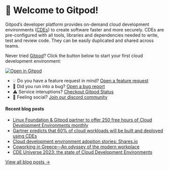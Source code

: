 # 👋 Welcome to Gitpod!

Gitpod’s developer platform provides on-demand cloud development environments ([CDEs](https://www.gitpod.io/cde)) to create software faster and more securely. CDEs are pre-configured with all tools, libraries and dependencies needed to write, test and review code. They can be easily duplicated and shared across teams.

Never tried [Gitpod](https://www.gitpod.io/)? Click the button below to start your first cloud development environment:

[![Open in Gitpod](https://gitpod.io/button/open-in-gitpod.svg)](https://gitpod.new)

* 💡 Do you have a feature request in mind? [Open a feature request](https://github.com/gitpod-io/gitpod/issues/new?assignees=&labels=&template=feature_request.md&title=)
* 🐛 Did you run into a bug? [Open a bug report](https://github.com/gitpod-io/gitpod/issues/new?assignees=&labels=bug&template=bug_report.yml)
* ⚠️ Service interuptions? [Checkout Gitpod Status](https://gitpodstatus.com/)
* 🦩 Feeling social? [Join our discord community](https://www.gitpod.io/chat)

#### Recent blog posts

<!--START_SECTION:feed-->
* [Linux Foundation & Gitpod partner to offer 250 free hours of Cloud Development Environments monthly](https://www.gitpod.io/blog/linux-foundation-gitpod-partnership)
* [Gartner predicts that 60% of cloud workloads will be built and deployed using CDEs](https://www.gitpod.io/blog/gartner-2023-cde-hypecycle)
* [Cloud development environment adoption stories: Shares.io](https://www.gitpod.io/blog/cloud-development-environment-adoption-stories-shares-io)
* [Coworking in Greece—An odyssey of the modern workplace](https://www.gitpod.io/blog/coworking-in-greece-an-odyssey-of-the-modern-workplace)
* [CDE Universe 2023: the state of Cloud Development Environments](https://www.gitpod.io/blog/cde-universe-2023-recap)
<!--END_SECTION:feed-->

[View all blog posts &rarr;](https://www.gitpod.io/blog)
